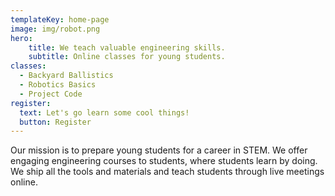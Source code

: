 ```yaml
---
templateKey: home-page
image: img/robot.png
hero:
    title: We teach valuable engineering skills.
    subtitle: Online classes for young students.
classes:
  - Backyard Ballistics
  - Robotics Basics
  - Project Code
register:
  text: Let's go learn some cool things!
  button: Register
---
```

<!-- # Welcome to Aurum Virtual Academy! -->
Our mission is to prepare young students for a career in STEM. We offer engaging engineering courses to students, where students learn by doing. We ship all the tools and materials and teach students through live meetings online.